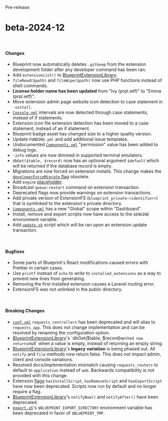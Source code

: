 <span class="badge bg-warning-subtle border border-warning-subtle text-warning-emphasis rounded-pill"><i class="bi bi-binoculars-fill"></i> Pre-release</span>

# beta-2024-12

<br/>

#### Changes

- Blueprint now automatically deletes `.gitkeep` from the extension development folder after any developer command has been ran.
- Add `extensionList()` to [BlueprintExtensionLibrary](?page=documentation/$blueprint).
- `fileRead($path)` and `fileWipe($path)` now use PHP functions instead of shell commands.
- **License holder name has been updated** from "Ivy (prpl.wtf)" to "Emma (prpl.wtf)".
- Move extension admin page website icon detection to case statement in `-install`.
- [`Console.yml`](?page=documentation/consoleyml) intervals are now detected through case statements, instead of if statements.
- Extension icon file extension detection has been moved to a case statement, instead of an if statement.
- Blueprint badge asset has changed size to a higher quality version.
- Update `FUNDING.yml` and add additional issue templates.
- Undocumented [`Components.yml`](?page=documentation/componentsyml) "permission" value has been added to debug logs.
- `-info` values are now dimmed in supported terminal emulators.
- `dbGet($table, $record)` now has an optional argument `$default` which will be returned if the database record is empty.
- Migrations are now forced on extension installs. This change makes the [`developerForceMigrate` flag](?page=documentation/flags) obsolete.
- Add `engine` [placeholder](?page=documentation/placeholders).
- Broadcast `queue:restart` command on extension transaction.
- Deprecated flags now provide warnings on extension transactions.
- Add private version of ExtensionFS (`blueprint_private:<identifier>`) that is symlinked to the extension's private directory.
- [`Components.yml`](?page=documentation/componentsyml) has a new "Global" scope within "Dashboard".
- Install, remove and export scripts now have access to the `$ENGINE` environment variable.
- Add [`update.sh`](?page=documentation/scripts) script which will be ran upon an extension update transaction.

<br/>

#### Bugfixes

- Some parts of Blueprint's React modifications caused errors with Prettier in certain cases.
- Use `printf` instead of `echo` to write to `installed_extensions` as a way to prevent new lines from generating.
- Removing the first installed extension causes a Laravel routing error.
- ExtensionFS was not unlinked in the public directory.

<br/>

#### Breaking Changes

- [`conf.yml`](?page=documentation/confyml) `requests_controllers` has been deprecated and will alias to `requests_app`. This does not change implementation and can be resolved by renaming the configuration option.
- [BlueprintExtensionLibrary](?page=documentation/$blueprint)'s `dbGet($table, $record)` method now returns `null` when a value is empty, instead of returning an empty string.
- [BlueprintExtensionLibrary](?page=documentation/$blueprint)'s **legacy variation** is being phased out. All `notify` and `file` methods now return false. This does not impact admin, client and console variations.
- Resolved docs/implementation mismatch causing `requests_routers` to default to `application` instead of `web`. Backwards compatibility is not provided with this change.
- Extension [flags](?page=documentation/flags) `hasInstallScript`, `hasRemoveScript` and `hasExportScript` have now been deprecated. Scripts now run by default and no longer require a flag.
- [BlueprintExtensionLibrary](?page=documentation/$blueprint)'s `notifyNow()` and `notifyAfter()` have been deprecated.
- [`export.sh`](?page=documentation/scripts)'s `$BLUEPRINT_EXPORT_DIRECTORY` environment variable has been deprecated in favor of `$BLUEPRINT_TMP`.
